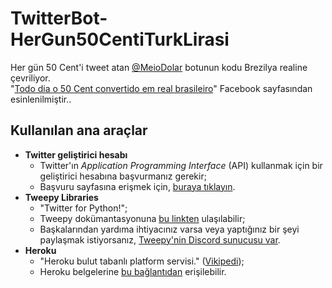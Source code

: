 # TwitterBot-HerGun50CentiTurkLirasi
Her gün 50 Cent'i tweet atan <a href="https://twitter.com/MeioDolar" target="_blank">@MeioDolar</a> botunun kodu Brezilya realine çevriliyor.<br>
"<a href="https://www.facebook.com/50centemreais" target="_blank">Todo dia o 50 Cent convertido em real brasileiro</a>" Facebook sayfasından esinlenilmiştir..

## Kullanılan ana araçlar
* **Twitter geliştirici hesabı**
	* Twitter'ın *Application Programming Interface* (API) kullanmak için bir geliştirici hesabına başvurmanız gerekir;
	* Başvuru sayfasına erişmek için, [buraya tıklayın](https://developer.twitter.com/en/apply-for-access).
* **Tweepy Libraries**
	* "Twitter for Python!";
	* Tweepy dokümantasyonuna [bu linkten](http://docs.tweepy.org/en/latest/) ulaşılabilir;
	* Başkalarından yardıma ihtiyacınız varsa veya yaptığınız bir şeyi paylaşmak istiyorsanız, [Tweepy'nin Discord sunucusu var](https://discord.gg/bJvqnhg).
* **Heroku**
	* "Heroku bulut tabanlı platform servisi." ([Vikipedi](https://tr.wikipedia.org/wiki/Heroku));
	* Heroku belgelerine [bu bağlantıdan](https://devcenter.heroku.com/) erişilebilir.
